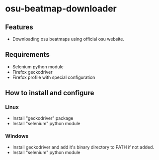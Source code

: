 # osu-beatmap-downloader

## Features
- Downloading osu beatmaps using official osu website.


## Requirements
- Selenium python module
- Firefox geckodriver
- Firefox profile with special configuration


## How to install and configure

### Linux 
- Install "geckodriver" package
- Install "selenium" python module

### Windows
- Install geckodriver and add it's binary directory to PATH if not added.
- Install "selenium" python module
